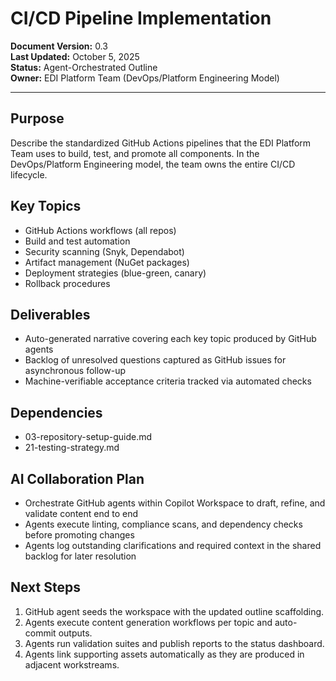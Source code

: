 # CI/CD Pipeline Implementation

**Document Version:** 0.3  
**Last Updated:** October 5, 2025  
**Status:** Agent-Orchestrated Outline  
**Owner:** EDI Platform Team (DevOps/Platform Engineering Model)

---

## Purpose

Describe the standardized GitHub Actions pipelines that the EDI Platform Team uses to build, test, and promote all components. In the DevOps/Platform Engineering model, the team owns the entire CI/CD lifecycle.

## Key Topics

- GitHub Actions workflows (all repos)
- Build and test automation
- Security scanning (Snyk, Dependabot)
- Artifact management (NuGet packages)
- Deployment strategies (blue-green, canary)
- Rollback procedures

## Deliverables

- Auto-generated narrative covering each key topic produced by GitHub agents
- Backlog of unresolved questions captured as GitHub issues for asynchronous follow-up
- Machine-verifiable acceptance criteria tracked via automated checks

## Dependencies

- 03-repository-setup-guide.md
- 21-testing-strategy.md

## AI Collaboration Plan

- Orchestrate GitHub agents within Copilot Workspace to draft, refine, and validate content end to end
- Agents execute linting, compliance scans, and dependency checks before promoting changes
- Agents log outstanding clarifications and required context in the shared backlog for later resolution

## Next Steps

1. GitHub agent seeds the workspace with the updated outline scaffolding.
2. Agents execute content generation workflows per topic and auto-commit outputs.
3. Agents run validation suites and publish reports to the status dashboard.
4. Agents link supporting assets automatically as they are produced in adjacent workstreams.
